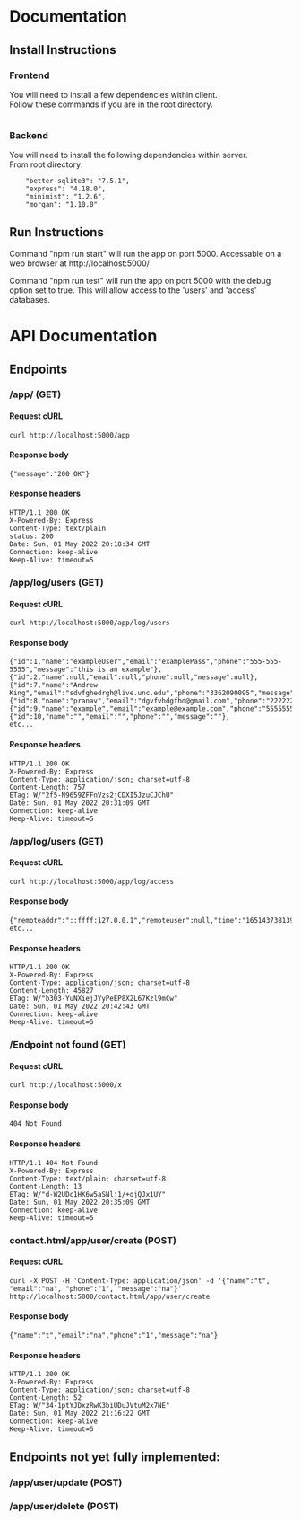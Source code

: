 # Documentation

## Install Instructions
### Frontend
You will need to install a few dependencies within client.\
Follow these commands if you are in the root directory.
```

```

### Backend
You will need to install the following dependencies within server.\
From root directory:
```
    "better-sqlite3": "7.5.1",
    "express": "4.18.0",
    "minimist": "1.2.6",
    "morgan": "1.10.0"
```

## Run Instructions

Command "npm run start" will run the app on port 5000. Accessable on a web browser at http://localhost:5000/

Command "npm run test" will run the app on port 5000 with the debug option set to true. This will allow access to the 'users' and 'access' databases.

#  API Documentation

## Endpoints

### /app/ (GET)

#### Request cURL

```
curl http://localhost:5000/app
```

#### Response body

```
{"message":"200 OK"}
```

#### Response headers

```
HTTP/1.1 200 OK
X-Powered-By: Express
Content-Type: text/plain      
status: 200
Date: Sun, 01 May 2022 20:18:34 GMT
Connection: keep-alive        
Keep-Alive: timeout=5
```

### /app/log/users (GET)

#### Request cURL

```
curl http://localhost:5000/app/log/users
```

#### Response body

```
{"id":1,"name":"exampleUser","email":"examplePass","phone":"555-555-5555","message":"this is an example"},
{"id":2,"name":null,"email":null,"phone":null,"message":null},
{"id":7,"name":"Andrew King","email":"sdvfghedrgh@live.unc.edu","phone":"3362090095","message":"asd"},
{"id":8,"name":"pranav","email":"dgvfvhdgfhd@gmail.com","phone":"222222222","message":"hey"},
{"id":9,"name":"example","email":"example@example.com","phone":"5555555555","message":"whatever"},
{"id":10,"name":"","email":"","phone":"","message":""},
etc...
```

#### Response headers

```
HTTP/1.1 200 OK
X-Powered-By: Express
Content-Type: application/json; charset=utf-8
Content-Length: 757
ETag: W/"2f5-N9659ZFFnVzs2jCDXI5JzuCJChU"
Date: Sun, 01 May 2022 20:31:09 GMT
Connection: keep-alive
Keep-Alive: timeout=5
```

### /app/log/users (GET)

#### Request cURL

```
curl http://localhost:5000/app/log/access
```

#### Response body

```
{"remoteaddr":"::ffff:127.0.0.1","remoteuser":null,"time":"1651437381391.0","method":"GET","url":"/app/log/access","protocol":"http","httpversion":"1.1","secure":"false","status":"200.0","referer":null,"useragent":"curl/7.80.0"},
etc...
```

#### Response headers

```
HTTP/1.1 200 OK
X-Powered-By: Express
Content-Type: application/json; charset=utf-8
Content-Length: 45827
ETag: W/"b303-YuNXiejJYyPeEP8X2L67Kzl9mCw"
Date: Sun, 01 May 2022 20:42:43 GMT
Connection: keep-alive
Keep-Alive: timeout=5
```

### /Endpoint not found (GET)

#### Request cURL

```
curl http://localhost:5000/x
```

#### Response body

```
404 Not Found
```

#### Response headers

```
HTTP/1.1 404 Not Found
X-Powered-By: Express
Content-Type: text/plain; charset=utf-8
Content-Length: 13
ETag: W/"d-W2UDc1HK6w5aSNlj1/+ojQJx1UY"
Date: Sun, 01 May 2022 20:35:09 GMT
Connection: keep-alive
Keep-Alive: timeout=5
```

### contact.html/app/user/create (POST)

#### Request cURL

```
curl -X POST -H 'Content-Type: application/json' -d '{"name":"t", "email":"na", "phone":"1", "message":"na"}' http://localhost:5000/contact.html/app/user/create
```

#### Response body

```
{"name":"t","email":"na","phone":"1","message":"na"}
```

#### Response headers

```
HTTP/1.1 200 OK
X-Powered-By: Express
Content-Type: application/json; charset=utf-8
Content-Length: 52
ETag: W/"34-1ptYJDxzRwK3biUDuJVtuM2x7NE"
Date: Sun, 01 May 2022 21:16:22 GMT
Connection: keep-alive
Keep-Alive: timeout=5
```

## Endpoints not yet fully implemented:

### /app/user/update (POST)
### /app/user/delete (POST)

